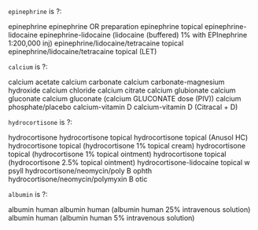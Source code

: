 
`epinephrine` is ?:

epinephrine
epinephrine OR preparation
epinephrine topical
epinephrine-lidocaine
epinephrine-lidocaine (lidocaine (buffered) 1% with EPInephrine 1:200,000 inj)
epinephrine/lidocaine/tetracaine topical
epinephrine/lidocaine/tetracaine topical (LET)



`calcium` is ?:

calcium acetate
calcium carbonate
calcium carbonate-magnesium hydroxide
calcium chloride
calcium citrate
calcium glubionate
calcium gluconate
calcium gluconate (calcium GLUCONATE dose (PIV))
calcium phosphate/placebo
calcium-vitamin D
calcium-vitamin D (Citracal + D)




`hydrocortisone` is ?:

hydrocortisone
hydrocortisone topical
hydrocortisone topical (Anusol HC)
hydrocortisone topical (hydrocortisone 1% topical cream)
hydrocortisone topical (hydrocortisone 1% topical ointment)
hydrocortisone topical (hydrocortisone 2.5% topical ointment)
hydrocortisone-lidocaine topical w psyll
hydrocortisone/neomycin/poly B ophth
hydrocortisone/neomycin/polymyxin B otic



`albumin` is ?:

albumin human
albumin human (albumin human 25% intravenous solution)
albumin human (albumin human 5% intravenous solution)
